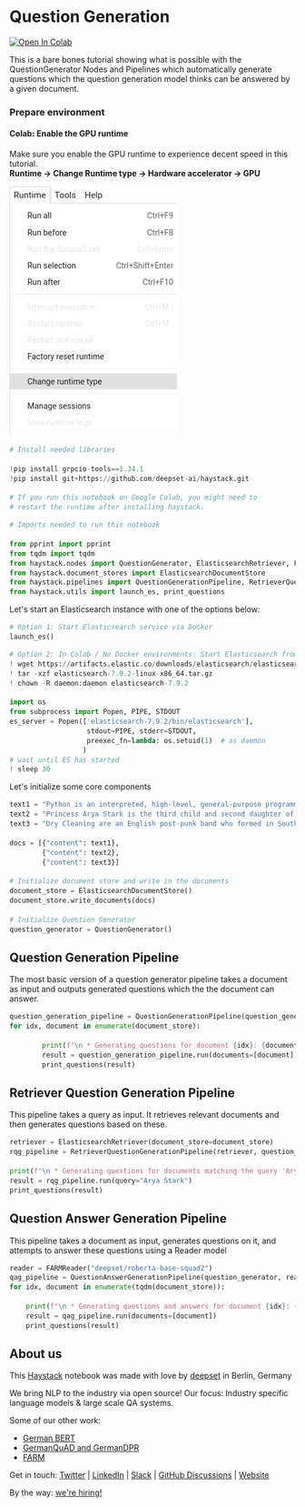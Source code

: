 <!---
title: "Tutorial 13"
metaTitle: "Question Generation"
metaDescription: ""
slug: "/docs/tutorial13"
date: "2021-08-23"
id: "tutorial13md"
--->

# Question Generation

[![Open In Colab](https://colab.research.google.com/assets/colab-badge.svg)](https://colab.research.google.com/github/deepset-ai/haystack/blob/master/tutorials/Tutorial13_Question_generation.ipynb)

This is a bare bones tutorial showing what is possible with the QuestionGenerator Nodes and Pipelines which automatically
generate questions which the question generation model thinks can be answered by a given document.

### Prepare environment

#### Colab: Enable the GPU runtime
Make sure you enable the GPU runtime to experience decent speed in this tutorial.  
**Runtime -> Change Runtime type -> Hardware accelerator -> GPU**

<img src="https://raw.githubusercontent.com/deepset-ai/haystack/master/docs/_src/img/colab_gpu_runtime.jpg">


```python
# Install needed libraries

!pip install grpcio-tools==1.34.1
!pip install git+https://github.com/deepset-ai/haystack.git

# If you run this notebook on Google Colab, you might need to
# restart the runtime after installing haystack.
```


```python
# Imports needed to run this notebook

from pprint import pprint
from tqdm import tqdm
from haystack.nodes import QuestionGenerator, ElasticsearchRetriever, FARMReader
from haystack.document_stores import ElasticsearchDocumentStore
from haystack.pipelines import QuestionGenerationPipeline, RetrieverQuestionGenerationPipeline, QuestionAnswerGenerationPipeline
from haystack.utils import launch_es, print_questions

```

Let's start an Elasticsearch instance with one of the options below:


```python
# Option 1: Start Elasticsearch service via Docker
launch_es()
```


```python
# Option 2: In Colab / No Docker environments: Start Elasticsearch from source
! wget https://artifacts.elastic.co/downloads/elasticsearch/elasticsearch-7.9.2-linux-x86_64.tar.gz -q
! tar -xzf elasticsearch-7.9.2-linux-x86_64.tar.gz
! chown -R daemon:daemon elasticsearch-7.9.2

import os
from subprocess import Popen, PIPE, STDOUT
es_server = Popen(['elasticsearch-7.9.2/bin/elasticsearch'],
                   stdout=PIPE, stderr=STDOUT,
                   preexec_fn=lambda: os.setuid(1)  # as daemon
                  )
# wait until ES has started
! sleep 30
```

Let's initialize some core components


```python
text1 = "Python is an interpreted, high-level, general-purpose programming language. Created by Guido van Rossum and first released in 1991, Python's design philosophy emphasizes code readability with its notable use of significant whitespace."
text2 = "Princess Arya Stark is the third child and second daughter of Lord Eddard Stark and his wife, Lady Catelyn Stark. She is the sister of the incumbent Westerosi monarchs, Sansa, Queen in the North, and Brandon, King of the Andals and the First Men. After narrowly escaping the persecution of House Stark by House Lannister, Arya is trained as a Faceless Man at the House of Black and White in Braavos, using her abilities to avenge her family. Upon her return to Westeros, she exacts retribution for the Red Wedding by exterminating the Frey male line."
text3 = "Dry Cleaning are an English post-punk band who formed in South London in 2018.[3] The band is composed of vocalist Florence Shaw, guitarist Tom Dowse, bassist Lewis Maynard and drummer Nick Buxton. They are noted for their use of spoken word primarily in lieu of sung vocals, as well as their unconventional lyrics. Their musical stylings have been compared to Wire, Magazine and Joy Division.[4] The band released their debut single, 'Magic of Meghan' in 2019. Shaw wrote the song after going through a break-up and moving out of her former partner's apartment the same day that Meghan Markle and Prince Harry announced they were engaged.[5] This was followed by the release of two EPs that year: Sweet Princess in August and Boundary Road Snacks and Drinks in October. The band were included as part of the NME 100 of 2020,[6] as well as DIY magazine's Class of 2020.[7] The band signed to 4AD in late 2020 and shared a new single, 'Scratchcard Lanyard'.[8] In February 2021, the band shared details of their debut studio album, New Long Leg. They also shared the single 'Strong Feelings'.[9] The album, which was produced by John Parish, was released on 2 April 2021.[10]"

docs = [{"content": text1},
        {"content": text2},
        {"content": text3}]

# Initialize document store and write in the documents
document_store = ElasticsearchDocumentStore()
document_store.write_documents(docs)

# Initialize Question Generator
question_generator = QuestionGenerator()
```

## Question Generation Pipeline

The most basic version of a question generator pipeline takes a document as input and outputs generated questions
which the the document can answer.


```python
question_generation_pipeline = QuestionGenerationPipeline(question_generator)
for idx, document in enumerate(document_store):
        
        print(f"\n * Generating questions for document {idx}: {document.content[:100]}...\n")
        result = question_generation_pipeline.run(documents=[document])
        print_questions(result)
```

## Retriever Question Generation Pipeline

This pipeline takes a query as input. It retrieves relevant documents and then generates questions based on these.


```python
retriever = ElasticsearchRetriever(document_store=document_store)
rqg_pipeline = RetrieverQuestionGenerationPipeline(retriever, question_generator)

print(f"\n * Generating questions for documents matching the query 'Arya Stark'\n")
result = rqg_pipeline.run(query="Arya Stark")
print_questions(result)
```

## Question Answer Generation Pipeline

This pipeline takes a document as input, generates questions on it, and attempts to answer these questions using
a Reader model


```python
reader = FARMReader("deepset/roberta-base-squad2")
qag_pipeline = QuestionAnswerGenerationPipeline(question_generator, reader)
for idx, document in enumerate(tqdm(document_store)):

    print(f"\n * Generating questions and answers for document {idx}: {document.content[:100]}...\n")
    result = qag_pipeline.run(documents=[document])
    print_questions(result)
```

## About us

This [Haystack](https://github.com/deepset-ai/haystack/) notebook was made with love by [deepset](https://deepset.ai/) in Berlin, Germany

We bring NLP to the industry via open source!
Our focus: Industry specific language models & large scale QA systems.

Some of our other work:
- [German BERT](https://deepset.ai/german-bert)
- [GermanQuAD and GermanDPR](https://deepset.ai/germanquad)
- [FARM](https://github.com/deepset-ai/FARM)

Get in touch:
[Twitter](https://twitter.com/deepset_ai) | [LinkedIn](https://www.linkedin.com/company/deepset-ai/) | [Slack](https://haystack.deepset.ai/community/join) | [GitHub Discussions](https://github.com/deepset-ai/haystack/discussions) | [Website](https://deepset.ai)

By the way: [we're hiring!](https://www.deepset.ai/jobs)
